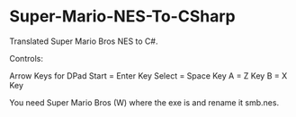 # Super-Mario-NES-To-CSharp

Translated Super Mario Bros NES to C#.

Controls:

Arrow Keys for DPad
Start = Enter Key
Select = Space Key
A = Z Key
B = X Key

You need Super Mario Bros (W) where the exe is and rename it smb.nes.
